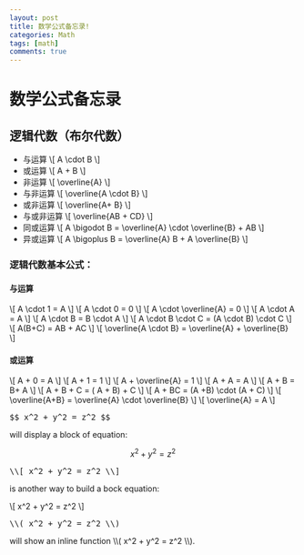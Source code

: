 ```yaml
---
layout: post
title: 数学公式备忘录!
categories: Math
tags: [math]
comments: true
---
```


# 数学公式备忘录
<!--more-->

## 逻辑代数（布尔代数）
- 与运算  \\[  A \cdot B  \\]
- 或运算 \\[  A + B  \\]
- 非运算 \\[  \overline{A}  \\]
- 与非运算 \\[  \overline{A \cdot B}  \\]
- 或非运算 \\[  \overline{A+ B}  \\]
- 与或非运算 \\[  \overline{AB + CD}  \\]
- 同或运算 \\[  A \bigodot B = \overline{A} \cdot  \overline{B} + AB  \\]
- 异或运算 \\[  A \bigoplus B = \overline{A} B + A \overline{B}  \\]

### 逻辑代数基本公式：
#### 与运算
\\[  A \cdot 1 = A \\]
\\[  A \cdot 0 = 0  \\]
\\[  A \cdot \overline{A} = 0  \\]
\\[  A \cdot A = A  \\]
\\[  A \cdot B = B \cdot A  \\]
\\[  A \cdot B \cdot C = (A \cdot B) \cdot C  \\]
\\[  A(B+C) = AB + AC  \\]
\\[  \overline{A \cdot B} = \overline{A} + \overline{B}  \\]

#### 或运算
\\[  A + 0 = A  \\]
\\[  A + 1 = 1  \\]
\\[  A + \overline{A} = 1  \\]
\\[  A + A = A  \\]
\\[  A + B = B+ A  \\]
\\[  A + B + C = ( A + B) + C  \\]
\\[  A + BC = (A +B) \cdot (A + C)  \\]
\\[  \overline{A+B} = \overline{A} \cdot \overline{B}  \\]
\\[  \overline{A} = A  \\]


<pre>$$ x^2 + y^2 = z^2 $$</pre> will display a block of equation:

$$ x^2 + y^2 = z^2 $$

<pre>\\[ x^2 + y^2 = z^2 \\]</pre> is another way to build a bock equation:

\\[ x^2 + y^2 = z^2 \\]

<pre>\\( x^2 + y^2 = z^2 \\)</pre> will show an inline function \\( x^2 + y^2 = z^2 \\).